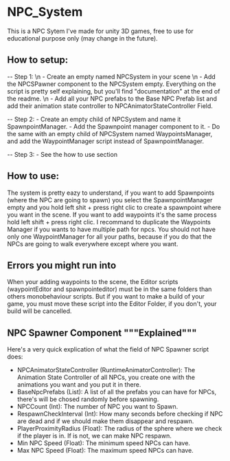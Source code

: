 # NPC_System

This is a NPC Sytem I've made for unity 3D games, free to use for educational purpose only (may change in the future).

## How to setup:

-- Step 1:
    \n - Create an empty named NPCSystem in your scene
    \n - Add the NPCSPawner component to the NPCSystem empty. Everything on the script is pretty self explaining, but you'll find "documentation" at the end of the readme.
    \n - Add all your NPC prefabs to the Base NPC Prefab list and add their animation state controller to NPCAnimatorStateController Field.

-- Step 2:
    - Create an empty child of NPCSystem and name it SpawnpointManager.
    - Add the Spawnpoint manager component to it.
    - Do the same with an empty child of NPCSystem named WaypointsManager, and add the WaypointManager script instead of SpawnpointManager. 

-- Step 3:
    - See the how to use section


## How to use:

The system is pretty eazy to understand, if you want to add Spawnpoints (where the NPC are going to spawn) you select the SpawnpointManager empty and
you hold left shit + press right clic to create a spawnpoint where you want in the scene.
If you want to add waypoints it's the same process hold left shift + press right clic. I recommand to duplicate the Waypoints Manager if you wants to have
multiple path for npcs. You should not have only one WaypointManager for all your paths, because if you do that the NPCs are going to walk everywhere except
where you want.


## Errors you might run into

When your adding waypoints to the scene, the Editor scripts (waypointEditor and spawnpointeditor) must be in the same folders than others monobehaviour scripts.
But if you want to make a build of your game, you must move these script into the Editor Folder, if you don't, your build will be cancelled.


## NPC Spawner Component """Explained"""

Here's a very quick explication of what the field of NPC Spawner script does:

- NPCAnimatorStateController (RuntimeAnimatorController): The Animation State Controller of all NPCs, you create one with the animations you want and you put it in there.
- BaseNpcPrefabs (List): A list of all the prefabs you can have for NPCs, there's will be chosed randomly before spawning.
- NPCCount (Int): The number of NPC you want to Spawn.
- RespawnCheckInterval (Int): How many seconds before checking if NPC are dead and if we should make them disappear and respawn.
- PlayerProximityRadius (Float): The radius of the sphere where we check if the player is in. If is not, we can make NPC respawn.
- Min NPC Speed (Float): The minimum speed NPCs can have.
- Max NPC Speed (Float): The maximum speed NPCs can have.
